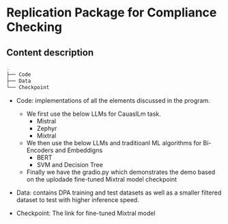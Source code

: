# Replication Package for Compliance Checking 

## Content description

 ```bash
.
├── Code
├── Data
└── Checkpoint

```
        
* Code: implementations of all the elements discussed in the program. 

    * We first use the below LLMs for CauaslLm task.
        * Mistral
        * Zephyr
        * Mixtral 
    * We then use the below LLMs and traditioanl ML algorithms for Bi-Encoders and Embeddigns
        * BERT
        *  SVM and Decision Tree
    * Finally we have the gradio.py which demonstrates the demo based on the uplodade fine-tuned Mixtral model checkpoint

* Data: contains DPA training and test datasets as well as a smaller filtered dataset to test with higher inference speed.
* Checkpoint: The link for fine-tuned Mixtral model


